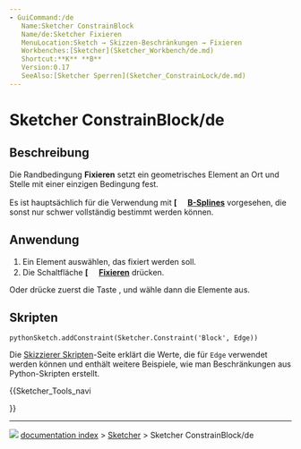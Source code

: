 ```yaml
---
- GuiCommand:/de
   Name:Sketcher ConstrainBlock
   Name/de:Sketcher Fixieren
   MenuLocation:Sketch → Skizzen-Beschränkungen → Fixieren
   Workbenches:[Sketcher](Sketcher_Workbench/de.md)
   Shortcut:**K** **B**
   Version:0.17
   SeeAlso:[Sketcher Sperren](Sketcher_ConstrainLock/de.md)
---
```


# Sketcher ConstrainBlock/de

## Beschreibung

Die Randbedingung **Fixieren** setzt ein geometrisches Element an Ort und Stelle mit einer einzigen Bedingung fest.

Es ist hauptsächlich für die Verwendung mit **[<img src=images/Sketcher_CreateBSpline.svg style="width:16px"> [B-Splines](Sketcher_CreateBSpline/de.md)** vorgesehen, die sonst nur schwer vollständig bestimmt werden können.

## Anwendung

1.  Ein Element auswählen, das fixiert werden soll.
2.  Die Schaltfläche **[<img src=images/Sketcher_ConstrainBlock.svg style="width:16px"> [Fixieren](Sketcher_ConstrainBlock/de.md)** drücken.

Oder drücke zuerst die Taste , und wähle dann die Elemente aus.

## Skripten


```pythonSketch.addConstraint(Sketcher.Constraint('Block', Edge))```

Die [Skizzierer Skripten](Sketcher_scripting/de.md)-Seite erklärt die Werte, die für `Edge` verwendet werden können und enthält weitere Beispiele, wie man Beschränkungen aus Python-Skripten erstellt.





{{Sketcher_Tools_navi

}}



---
![](images/Right_arrow.png) [documentation index](../README.md) > [Sketcher](Sketcher_Workbench.md) > Sketcher ConstrainBlock/de
